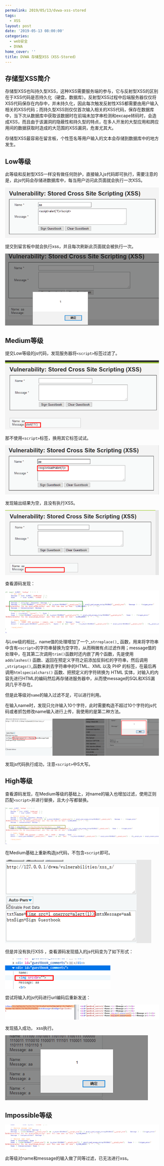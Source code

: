 ```yaml
---
permalink: 2019/05/13/dvwa-xss-stored
tags:
  - XSS
layout: post
date: '2019-05-13 08:00:00'
categories:
  - web安全
  - DVWA
home_cover: ''
title: DVWA 存储型XSS（XSS-Stored）
---
```


## 存储型XSS简介


存储型XSS也叫持久型XSS，这种XSS需要服务端的参与，它与反射型XSS的区别在于XSS代码是否持久化（硬盘，数据库）。反射型XSS过程中后端服务器仅仅将XSS代码保存在内存中，并未持久化，因此每次触发反射性XSS都需要由用户输入相关的XSS代码；而持久型XSS则仅仅首次输入相关的XSS代码，保存在数据库中，当下次从数据库中获取该数据时在前端未加字串检测和excape转码时，会造成XSS，而且由于该漏洞的隐蔽性和持久型的特点，在多人开发的大型应用和跨应用间的数据获取时造成的大范围的XSS漏洞，危害尤其大。


存储型XSS最容易在留言板，个性签名等用户输入的文本会存储到数据库中的地方发生。


## Low等级


此等级和反射型XSS一样没有做任何防护，直接输入js代码即可执行，需要注意的是，此js代码会存储进数据库中，每当用户访问此页面就会执行一次XSS。


![20190518100040.png](../post_images/c118b7ab0bb7d8291f796ed911d10844.png)


提交到留言板中就会执行xss，并且每次刷新此页面就会被执行一次。


![20190518100117.png](../post_images/d0a43139fe78bf84081ee3a47ab87a44.png)


## Medium等级


提交Low等级的js代码，发现服务器将`<script>`标签过滤了。


![20190518100326.png](../post_images/dace6c4cb0da0c917466aec545e05649.png)


那不使用`<script>`标签，换用其它标签试试。


![20190518100453.png](../post_images/f9392d7f2dea78907586a28ef8cb5d01.png)


发现输出结果为空，且没有执行XSS。


![20190518101342.png](../post_images/abed67b0e4a73bb0ea11e8a6bc5ca3b8.png)


查看源码发现：


![20190518101522.png](../post_images/4db0a327555d8245b20f0ddc3544761b.png)


与Low级的相比，name值的处理增加了一个_`strreplace()`_ 函数，用来将字符串中含有`<script>`的字符串替换为空字符，从而稍微有点过滤作用；message值的处理中，在其第二次调用`trim()`函数时还内嵌了两个函数，先是使用`addslashes()` 函数、返回在预定义字符之前添加反斜杠的字符串，然后调用_`striptags()`_函数来剥去字符串中的HTML、XML 以及 PHP 的标签，在最后再调用`htmlspecialchars()` 函数、把预定义的字符转换为 HTML 实体，对输入的内容先进行HTML的编码然后再存储进服务器中，从而使message的SQL和XSS漏洞几乎不存在。


但是此等级对`name`的输入过滤不足，可以进行利用。


在输入name时，发现只允许输入10个字符，此时需要构造不超过10个字符的js代码或者抓包修改name输入进行上传，我使用的是第二种方法。


![20190518103202.png](../post_images/9fcfab0eebf4822c875b51af141e6b31.png)


发现js代码执行成功，注意`<script>`中S大写。


## High等级


查看源码发现，在Medium等级的基础上，对name的输入也增加过滤，使用正则匹配`<script>`并进行替换，且大小写都替换。


![20190518103529.png](../post_images/ed1a3e0d8db4d4c58374095f6dc1e359.png)


在Medium基础上重新构造js代码，不包含`<script`即可。


![20190518104502.png](../post_images/210275c9356ff4dd37e7f9c3d5e3b590.png)


但是并没有执行XSS ，查看源码发现插入的js代码变为了如下形式：


![20190518104548.png](../post_images/b68cc0c98b3d718f3fe6f8d21d3fc540.png)


尝试将输入的js代码进行url编码后重新发送：


![20190518110005.png](../post_images/e93145d797fd13df05096d39bd676668.png)


发现插入成功， xss执行。


![20190518110042.png](../post_images/f555f095f3d7e7b2ee314078a7b818bc.png)


## Impossible等级


![20190518110210.png](../post_images/2d922d1a53e39e6b0902da466f662cac.png)


此等级对name和message的输入做了同等过滤，已无法进行xss。

